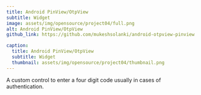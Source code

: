 ```yaml
---
title: Android PinView/OtpView 
subtitle: Widget
image: assets/img/opensource/project04/full.png
alt: Android PinView/OtpView 
github_link: https://github.com/mukeshsolanki/android-otpview-pinview

caption:
  title: Android PinView/OtpView
  subtitle: Widget
  thumbnail: assets/img/opensource/project04/thumbnail.png
---
```

A custom control to enter a four digit code usually in cases of authentication.